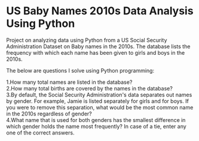# US Baby Names 2010s Data Analysis Using Python
Project on analyzing data using Python from a US Social Security Administration Dataset on Baby names in the 2010s. The database lists the frequency with which each name has been given to girls and boys in the 2010s.

The below are questions I solve using Python programming:<br>

1.How many total names are listed in the database? <br>
2.How many total births are covered by the names in the database?<br>
3.By default, the Social Security Administration's data separates out names by gender. For example, Jamie is listed separately for girls and for boys. If you were to remove this separation, what would be the most common name in the 2010s regardless of gender?<br>
4.What name that is used for both genders has the smallest difference in which gender holds the name most frequently? In case of a tie, enter any one of the correct answers.
